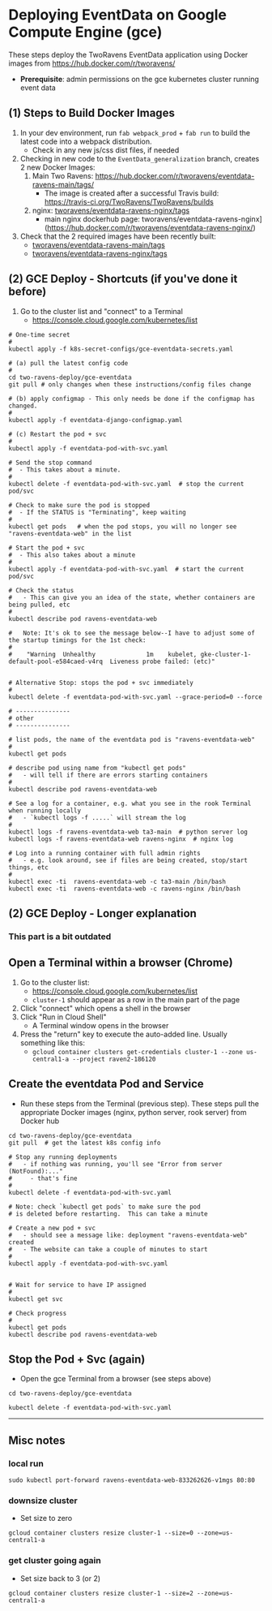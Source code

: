 # Deploying EventData on Google Compute Engine (gce)

These steps deploy the TwoRavens EventData application using Docker images from https://hub.docker.com/r/tworavens/

- **Prerequisite**: admin permissions on the gce kubernetes cluster running event data

## (1) Steps to Build Docker Images

1. In your dev environment, run `fab webpack_prod` + `fab run` to build the latest code into a webpack distribution.
     - Check in any new js/css dist files, if needed
1. Checking in new code to the `EventData_generalization` branch, creates 2 new Docker Images:
    1. Main Two Ravens: https://hub.docker.com/r/tworavens/eventdata-ravens-main/tags/
        - The image is created after a successful Travis build: https://travis-ci.org/TwoRavens/TwoRavens/builds
    1. nginx: [tworavens/eventdata-ravens-nginx/tags](https://hub.docker.com/r/tworavens/eventdata-ravens-nginx/tags/)
        - main nginx dockerhub page: tworavens/eventdata-ravens-nginx](https://hub.docker.com/r/tworavens/eventdata-ravens-nginx/)
1. Check that the 2 required images have been recently built:
    - [tworavens/eventdata-ravens-main/tags](https://hub.docker.com/r/tworavens/eventdata-ravens-main/tags/)
    - [tworavens/eventdata-ravens-nginx/tags](https://hub.docker.com/r/tworavens/eventdata-ravens-nginx/tags/)


## (2) GCE Deploy - Shortcuts (if you've done it before)

1. Go to the cluster list and "connect" to a Terminal
    - https://console.cloud.google.com/kubernetes/list

```
# One-time secret
#
kubectl apply -f k8s-secret-configs/gce-eventdata-secrets.yaml

# (a) pull the latest config code
#
cd two-ravens-deploy/gce-eventdata
git pull # only changes when these instructions/config files change

# (b) apply configmap - This only needs be done if the configmap has changed.
#
kubectl apply -f eventdata-django-configmap.yaml

# (c) Restart the pod + svc
#
kubectl apply -f eventdata-pod-with-svc.yaml

# Send the stop command
#  - This takes about a minute.
#
kubectl delete -f eventdata-pod-with-svc.yaml  # stop the current pod/svc

# Check to make sure the pod is stopped
#  - If the STATUS is "Terminating", keep waiting
#
kubectl get pods   # when the pod stops, you will no longer see "ravens-eventdata-web" in the list

# Start the pod + svc
#  - This also takes about a minute
#
kubectl apply -f eventdata-pod-with-svc.yaml  # start the current pod/svc

# Check the status
#   - This can give you an idea of the state, whether containers are being pulled, etc
#
kubectl describe pod ravens-eventdata-web

#   Note: It's ok to see the message below--I have to adjust some of the startup timings for the 1st check:
#
#    "Warning  Unhealthy              1m    kubelet, gke-cluster-1-default-pool-e584caed-v4rq  Liveness probe failed: (etc)"


# Alternative Stop: stops the pod + svc immediately
#
kubectl delete -f eventdata-pod-with-svc.yaml --grace-period=0 --force

# ---------------
# other
# ---------------

# list pods, the name of the eventdata pod is "ravens-eventdata-web"
#
kubectl get pods

# describe pod using name from "kubectl get pods"
#   - will tell if there are errors starting containers
#
kubectl describe pod ravens-eventdata-web

# See a log for a container, e.g. what you see in the rook Terminal when running locally
#   - `kubectl logs -f .....` will stream the log
#
kubectl logs -f ravens-eventdata-web ta3-main  # python server log
kubectl logs -f ravens-eventdata-web ravens-nginx  # nginx log

# Log into a running container with full admin rights
#   - e.g. look around, see if files are being created, stop/start things, etc
#
kubectl exec -ti  ravens-eventdata-web -c ta3-main /bin/bash
kubectl exec -ti  ravens-eventdata-web -c ravens-nginx /bin/bash

```

## (2) GCE Deploy - Longer explanation

### This part is a bit outdated

## Open a Terminal within a browser (Chrome)

1. Go to the cluster list:
    - https://console.cloud.google.com/kubernetes/list
    - `cluster-1` should appear as a row in the main part of the page
1. Click "connect" which opens a shell in the browser
1. Click "Run in Cloud Shell"
    - A Terminal window opens in the browser
1. Press the "return" key to execute the auto-added line.  Usually something like this:
    - `gcloud container clusters get-credentials cluster-1 --zone us-central1-a --project raven2-186120`

## Create the eventdata Pod and Service

- Run these steps from the Terminal (previous step).  These steps pull the appropriate Docker images (nginx, python server, rook server) from Docker hub

```
cd two-ravens-deploy/gce-eventdata
git pull  # get the latest k8s config info

# Stop any running deployments
#   - if nothing was running, you'll see "Error from server (NotFound):..."
#     - that's fine
#
kubectl delete -f eventdata-pod-with-svc.yaml

# Note: check `kubectl get pods` to make sure the pod
# is deleted before restarting.  This can take a minute

# Create a new pod + svc
#   - should see a message like: deployment "ravens-eventdata-web" created
#   - The website can take a couple of minutes to start
#
kubectl apply -f eventdata-pod-with-svc.yaml


# Wait for service to have IP assigned
#
kubectl get svc

# Check progress
#
kubectl get pods
kubectl describe pod ravens-eventdata-web
```

## Stop the Pod + Svc (again)

- Open the gce Terminal from a browser (see steps above)

```
cd two-ravens-deploy/gce-eventdata

kubectl delete -f eventdata-pod-with-svc.yaml

```

---

## Misc notes

### local run

```
sudo kubectl port-forward ravens-eventdata-web-833262626-v1mgs 80:80
```

### downsize cluster

- Set size to zero

```
gcloud container clusters resize cluster-1 --size=0 --zone=us-central1-a
```

### get cluster going again

- Set size back to 3 (or 2)

```
gcloud container clusters resize cluster-1 --size=2 --zone=us-central1-a
```
